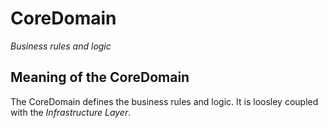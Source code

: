 # CoreDomain
*Business rules and logic*

## Meaning of the CoreDomain
The CoreDomain defines the business rules and logic. It is loosley coupled with the *Infrastructure Layer*.